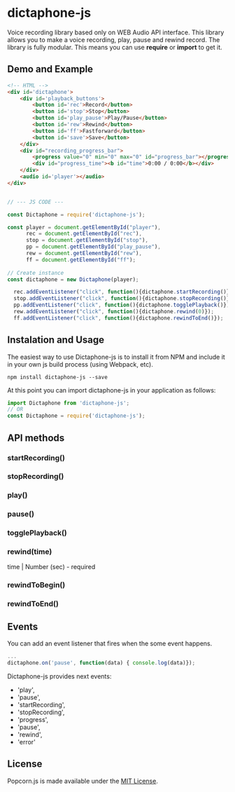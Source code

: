 # dictaphone-js
Voice recording library based only on WEB Audio API interface.
This library allows you to make a voice recording, play, pause and rewind record.
The library is fully modular. This means you can use **require** or **import** to get it.

## Demo and Example
```html
<!-- HTML -->
<div id='dictaphone'>
    <div id='playback_buttons'>
        <button id='rec'>Record</button>
        <button id='stop'>Stop</button>
        <button id='play_pause'>Play/Pause</button>
        <button id='rew'>Rewind</button>
        <button id='ff'>Fastforward</button>
        <button id='save'>Save</button>
    </div>
    <div id="recording_progress_bar">
        <progress value="0" min="0" max="0" id="progress_bar"></progress>
        <div id="progress_time"><b id="time">0:00 / 0:00</b></div>
    </div>
    <audio id='player'></audio>
</div>
```

```js

// --- JS CODE ---

const Dictaphone = require('dictaphone-js');

const player = document.getElementById("player"),
      rec = document.getElementById("rec"),
      stop = document.getElementById("stop"),
      pp = document.getElementById("play_pause"),
      rew = document.getElementById("rew"),
      ff = document.getElementById("ff");
    
// Create instance 
const dictaphone = new Dictaphone(player);    

  rec.addEventListener("click", function(){dictaphone.startRecording()});
  stop.addEventListener("click", function(){dictaphone.stopRecording()});
  pp.addEventListener("click", function(){dictaphone.togglePlayback()});
  rew.addEventListener("click", function(){dictaphone.rewind(0)});
  ff.addEventListener("click", function(){dictaphone.rewindToEnd()});

```

## Instalation and Usage

The easiest way to use Dictaphone-js is to install it from NPM and include it in your own js build process (using Webpack, etc).

```
npm install dictaphone-js --save
```

At this point you can import dictaphone-js in your application as follows:

```js
import Dictaphone from 'dictaphone-js';
// OR
const Dictaphone = require('dictaphone-js');
```

## API methods

### startRecording()

### stopRecording()

### play()

### pause()

### togglePlayback()

### rewind(time)
time | Number (sec) - required

### rewindToBegin()

### rewindToEnd()

## Events
You can add an event listener that fires when the some event happens.

```js
...
dictaphone.on('pause', function(data) { console.log(data)});
```

Dictaphone-js provides next events:

* 'play',
* 'pause',
* 'startRecording',
* 'stopRecording',
* 'progress',
* 'pause',
* 'rewind',
* 'error'

License
-------------
Popcorn.js is made available under the [MIT License](http://www.opensource.org/licenses/mit-license.php).
